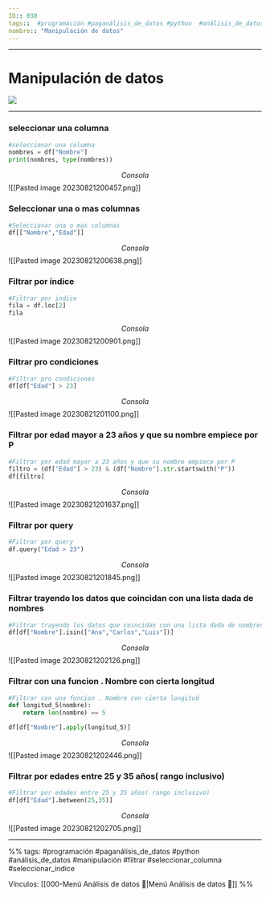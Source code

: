 ```yaml
---
ID:: 030
tags::  #programación #paganálisis_de_datos #python  #análisis_de_datos #manipulación #filtrar #seleccionar_columna #seleccionar_índice
nombre:: "Manipulación de datos"
---
```

___
# Manipulación de datos
![](https://www.youtube.com/watch?v=r19cPgQtJMc&list=PL5C9QKu8AsmUK_7AEP0hSmt-8vcE8gnIB&index=5)

___
### seleccionar una columna
```python
#seleccionar una columna
nombres = df["Nombre"]
print(nombres, type(nombres))
```
$$Consola$$
![[Pasted image 20230821200457.png]]
### Seleccionar una o mas columnas
```python
#Seleccionar una o mas columnas
df[["Nombre","Edad"]]
```
$$Consola$$
![[Pasted image 20230821200638.png]]
### Filtrar por índice
```python
#Filtrar por indice
fila = df.loc[2]
fila
```
$$Consola$$
![[Pasted image 20230821200901.png]]
### Filtrar pro condiciones
```python
#Filtrar pro condiciones
df[df["Edad"] > 23]
```
$$Consola$$
![[Pasted image 20230821201100.png]]
### Filtrar por edad mayor a 23 años y que su nombre empiece por P
```python
#Filtrar por edad mayor a 23 años y que su nombre empiece por P
filtro = (df["Edad"] > 23) & (df["Nombre"].str.startswith("P"))
df[filtro]
```
$$Consola$$
![[Pasted image 20230821201637.png]]

### Filtrar por query
```python
#Filtrar por query
df.query("Edad > 23")
```
$$Consola$$
![[Pasted image 20230821201845.png]]
### Filtrar trayendo los datos que coincidan con una lista dada de nombres
```python
#Filtrar trayendo los datos que coincidan con una lista dada de nombres
df[df["Nombre"].isin(["Ana","Carlos","Luis"])]
```
$$Consola$$
![[Pasted image 20230821202126.png]]
### Filtrar con una funcion . Nombre con cierta longitud
```python
#Filtrar con una funcion . Nombre con cierta longitud
def longitud_5(nombre):
    return len(nombre) == 5

df[df["Nombre"].apply(longitud_5)]
```
$$Consola$$
![[Pasted image 20230821202446.png]]
### Filtrar por edades entre 25 y 35 años( rango inclusivo)
```python
#Filtrar por edades entre 25 y 35 años( rango inclusivo)
df[df["Edad"].between(25,35)]
```
$$Consola$$
![[Pasted image 20230821202705.png]]

___
%%
tags: #programación #paganálisis_de_datos #python  #análisis_de_datos #manipulación #filtrar #seleccionar_columna #seleccionar_índice

Vínculos:   [[000-Menú Análisis de datos 📃|Menú Análisis de datos 📃]] 
%%